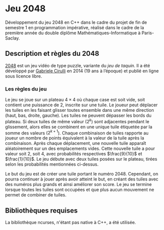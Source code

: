 # Jeu 2048
Développement du jeu 2048 en C++ dans le cadre du projet de fin de semestre 1 en programmation impérative, réalisé dans le cadre de la première année du double diplôme Mathématiques-Informatique à Paris-Saclay.

## Description et règles du 2048
[2048](https://play2048.co/) est un jeu vidéo de type puzzle, variante
du *jeu de taquin*. Il a été développé par [Gabriele
Cirulli](http://gabrielecirulli.com/) en 2014 (19 ans à l’époque) et
publié en ligne sous licence libre.

### Les règles du jeu
Le jeu se joue sur un plateau $4×4$ où chaque
case est soit vide, soit contient une puissance de $2$, inscrite sur
une tuile. Le joueur peut déplacer les tuiles en les faisant glisser
toutes ensemble dans une même direction (haut, bas, droite,
gauche). Les tuiles ne peuvent dépasser les bords du plateau. Si deux
tuiles de même valeur ($2^k$) sont adjacentes pendant le glissement,
alors elles se combinent en une unique tuile étiquetée par la somme
des valeurs ($2^{k+1}$). Chaque combinaison de tuiles rapporte au
joueur un nombre de points équivalent à la valeur de la tuile après la
combinaison. Après chaque déplacement, une nouvelle tuile apparaît
aléatoirement sur un des emplacements vides. Cette nouvelle tuile a
pour valeur soit $2$, soit $4$, avec probabilités respectives
$\frac{9}{10}$ et $\frac{1}{10}$. Le jeu débute avec deux tuiles
posées sur le plateau, tirées selon les probabilités mentionnées
ci-dessus.

Le but du jeu est de créer une tuile portant le
numéro 2048. Cependant, on pourra continuer à jouer après avoir
atteint le but, en créant des tuiles avec des numéros plus grands et
ainsi améliorer son score. Le jeu se termine lorsque toutes les tuiles
sont occupées et que plus aucun mouvement ne permet de combiner de
tuiles.

## Bibliothèques requises
La bibliothèque ncurses, n'étant pas native à C++, a été utilisée.
